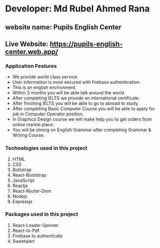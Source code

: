 # Developer: Md Rubel Ahmed Rana

##  website name: Pupils English Center

## Live Website: https://pupils-english-center.web.app/


### Application Features

+ We provide world class service.
+ User information is most secured with firebase authentication.
+ This is an english environment.
+ Within 3 months you will be able talk around the world.
+ After completing IELTS we provide an international certificate.
+ After finishing IELTS you will be able to go to abroad to study.
+ After completing Basic Computer Course you will be able to apply for job in Computer Operator position.
+ In Graphics Design course we will make help you to get orders from online market place.
+ You will be strong on English Grammar after  completing Grammar & Writing Course.


### Technologies used in this project
1. HTML
1. CSS
1. Bottstrap
1. React-Bootstrap
1. JavaScript
1. Reactjs
1. React-Router-Dom
1. Nodejs
1. Expressjs


### Packages used in this project
1. React-Loader-Spinner
2. React-to-Pdf
3. Firebase to authenticate
4. Sweetalert
